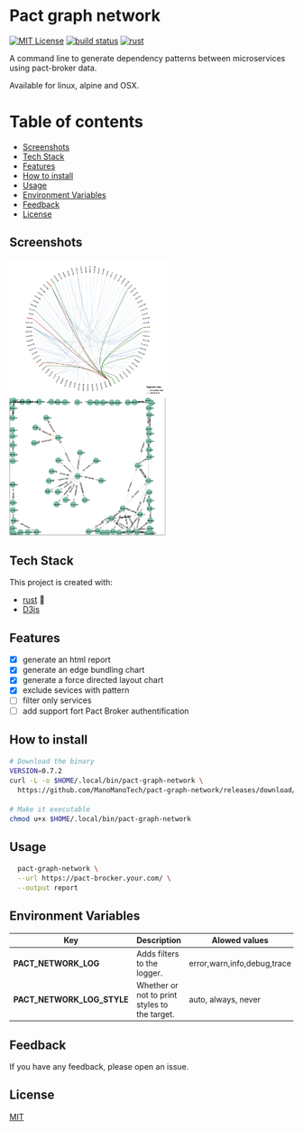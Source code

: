 
# Pact graph network
[![MIT License](https://img.shields.io/badge/License-MIT-green.svg)](https://choosealicense.com/licenses/mit/)
[![build status](https://github.com/ManoManoTech/pact-graph-network/workflows/CICD/badge.svg)](https://github.com/ManoManoTech/pact-graph-network/actions)
[![rust](https://img.shields.io/badge/rust-FA7343?logo=rust&logoColor=white)](https://www.rust-lang.org/)


A command line to generate dependency patterns between microservices using pact-broker data.

Available for linux, alpine and OSX.


# Table of contents

- [Screenshots](#screenshots)
- [Tech Stack](#tech-stack)
- [Features](#features)
- [How to install](#how-to-install)
- [Usage](#usage)
- [Environment Variables](#environment-variables)
- [Feedback](#feedback)
- [License](#license)

## Screenshots

<div>
  <img src="docs/edge-bundling.png" width="280" />
  <img src="docs/force-directed.png" width="280" />
</div>

## Tech Stack

This project is created with:

- [rust](https://www.rust-lang.org/) 🦀
- [D3js](https://d3js.org/)

## Features

- [x] generate an html report
- [x] generate an edge bundling chart
- [x] generate a force directed layout chart
- [x] exclude sevices with pattern
- [ ] filter only services
- [ ] add support fort Pact Broker authentification

## How to install

```bash
# Download the binary
VERSION=0.7.2
curl -L -o $HOME/.local/bin/pact-graph-network \
  https://github.com/ManoManoTech/pact-graph-network/releases/download/v${VERSION}/pact-graph-network_x86_64-unknown-linux-gnu

# Make it executable
chmod u+x $HOME/.local/bin/pact-graph-network
```

## Usage



~~~bash
  pact-graph-network \
  --url https://pact-brocker.your.com/ \
  --output report
~~~

## Environment Variables

| Key                        | Description                                   | Alowed values               |
| -------------------------- | --------------------------------------------- | --------------------------- |
| **PACT_NETWORK_LOG**       | Adds filters to the logger.                   | error,warn,info,debug,trace |
| **PACT_NETWORK_LOG_STYLE** | Whether or not to print styles to the target. | auto, always, never         |


## Feedback

If you have any feedback, please open an issue.

## License

[MIT](https://choosealicense.com/licenses/mit/)
